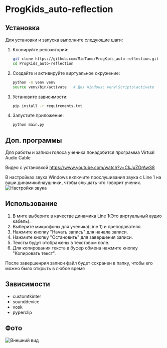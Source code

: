 # ProgKids_auto-reflection

## Установка

Для установки и запуска выполните следующие шаги:

1. Клонируйте репозиторий:
    ```bash
    git clone https://github.com/MidTano/ProgKids_auto-reflection.git
    cd ProgKids_auto-reflection
    ```

2. Создайте и активируйте виртуальное окружение:
    ```bash
    python -m venv venv
    source venv/bin/activate   # Для Windows: venv\Scripts\activate
    ```

3. Установите зависимости:
    ```bash
    pip install -r requirements.txt
    ```

4. Запустите приложение:
    ```bash
    python main.py
    ```
## Доп. программы
Для работы и записи голоса ученика понадобится программа Virtual Audio Cable

Видео с установкой 
https://www.youtube.com/watch?v=CkJuZOrAwS8

В настройках звука Windows включите прослушивания звука с Line 1 на ваши динамики\наушники, чтобы слышать что говорит ученик.
![Настройки звука](https://i.imgur.com/bp7cxCP.png)

## Использование
1. В мите выберите в качестве динамика Line 1(Это виртуальный аудио кабель).
2. Выберите микрофоны для ученика(Line 1) и преподавателя.
3. Нажмите кнопку "Начать запись" для начала записи.
4. Нажмите кнопку "Остановить" для завершения записи.
5. Тексты будут отображены в текстовом поле.
6. Для копирования текста в буфер обмена нажмите кнопку "Копировать текст".

После завершенрия записи файл будет сохранен в папку, чтобы его можно было открыть в любое время

## Зависимости

- customtkinter
- sounddevice
- vosk
- pyperclip


## Фото

![Внешний вид](https://i.imgur.com/5uNc3so.png)